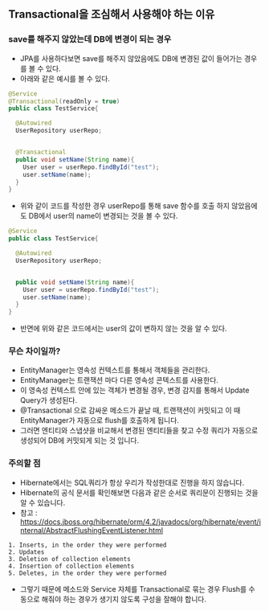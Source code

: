## Transactional을 조심해서 사용해야 하는 이유

### save를 해주지 않았는데 DB에 변경이 되는 경우

- JPA를 사용하다보면 save를 해주지 않았음에도 DB에 변경된 값이 들어가는 경우를 볼 수 있다.
- 아래와 같은 예시를 볼 수 있다.

```Java
@Service
@Transactional(readOnly = true)
public class TestService{

  @Autowired
  UserRepository userRepo;


  @Transactional
  public void setName(String name){
    User user = userRepo.findById("test");
    user.setName(name);
  }
}
```

- 위와 같이 코드를 작성한 경우 userRepo를 통해 save 함수를 호출 하지 않았음에도 DB에서 user의 name이 변경되는 것을 볼 수 있다.

```Java
@Service
public class TestService{

  @Autowired
  UserRepository userRepo;


  public void setName(String name){
    User user = userRepo.findById("test");
    user.setName(name);
  }
}
```

- 반면에 위와 같은 코드에서는 user의 값이 변하지 않는 것을 알 수 있다.

### 무슨 차이일까?

- EntityManager는 영속성 컨텍스트를 통해서 객체들을 관리한다.
- EntityManager는 트랜잭션 마다 다른 영속성 콘텍스트를 사용한다.
- 이 영속성 컨텍스트 안에 있는 객체가 변경될 경우, 변경 감지를 통해서 Update Query가 생성된다.
- @Transactional 으로 감싸운 메소드가 끝날 때, 트랜잭션이 커밋되고 이 때 EntityManager가 자동으로 flush를 호출하게 됩니다.
- 그러면 엔티티와 스냅샷을 비교해서 변경된 엔티티들을 찾고 수정 쿼리가 자동으로 생성되어 DB에 커밋되게 되는 것 입니다.

### 주의할 점

- Hibernate에서는 SQL쿼리가 항상 우리가 작성한대로 진행을 하지 않습니다.
- Hibernate의 공식 문서를 확인해보면 다음과 같은 순서로 쿼리문이 진행되는 것을 알 수 있습니다.
- 참고 : https://docs.jboss.org/hibernate/orm/4.2/javadocs/org/hibernate/event/internal/AbstractFlushingEventListener.html

```
1. Inserts, in the order they were performed
2. Updates
3. Deletion of collection elements
4. Insertion of collection elements
5. Deletes, in the order they were performed
```

- 그렇기 때문에 메소드와 Service 자체를 Transactional로 묶는 경우 Flush를 수동으로 해줘야 하는 경우가 생기지 않도록 구성을 잘해야 합니다.
